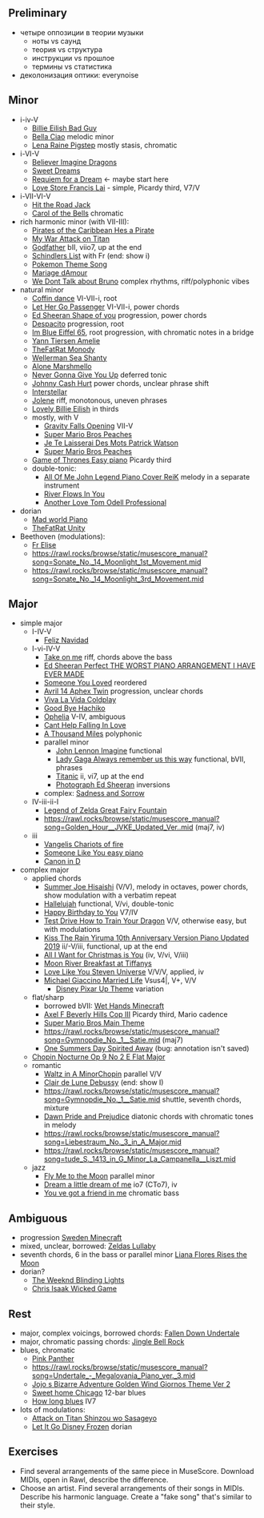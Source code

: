 
Preliminary
---

- четыре оппозиции в теории музыки
   - ноты vs саунд
   - теория vs структура
   - инструкции vs прошлое
   - термины vs статистика
- деколонизация оптики: everynoise

Minor
---

- i-iv-V
   - [Billie Eilish Bad Guy](https://rawl.rocks/browse/static/musescore_manual?song=Billie_Eilish_Bad_Guy.mid) 
   - [Bella Ciao](https://rawl.rocks/browse/static/musescore_manual?song=Bella_Ciao.mid) melodic minor
   - [Lena Raine Pigstep](https://rawl.rocks/browse/static/musescore_manual?song=Lena_Raine_Pigstep.mid) mostly stasis, chromatic
- i-VI-V
   - [Believer   Imagine Dragons](https://rawl.rocks/browse/static/musescore_manual?song=Believer_-_Imagine_Dragons.mid)
   - [Sweet Dreams](https://rawl.rocks/browse/static/musescore_manual?song=Sweet_Dreams.mid)
   - [Requiem for a Dream](https://rawl.rocks/browse/static/musescore_manual?song=Requiem_for_a_Dream.mid) <- maybe start here
   - [Love Store Francis Lai](https://rawl.rocks/browse/static/musescore_manual?song=Love_Store_Francis_Lai.mid) - simple, Picardy third, V7/V
- i-VII-VI-V
  - [Hit the Road Jack](https://rawl.rocks/browse/static/musescore_manual?song=Hit_the_Road_Jack.mid)
  - [Carol of the Bells](https://rawl.rocks/browse/static/musescore_manual?song=Carol_of_the_Bells.mid) chromatic
- rich harmonic minor (with VII-III):
   - [Pirates of the Caribbean   Hes a Pirate](https://rawl.rocks/browse/static/musescore_manual?song=Pirates_of_the_Caribbean_-_Hes_a_Pirate.mid)
   - [My War Attack on Titan](https://rawl.rocks/browse/static/musescore_manual?song=My_War_Attack_on_Titan.mid)
   - [Godfather](https://rawl.rocks/browse/static/musescore_manual?song=Godfather.mid) bII, viio7, up at the end
   - [Schindlers List](https://rawl.rocks/browse/static/musescore_manual?song=Schindlers_List.mid) with Fr (end: show i)
   - [Pokemon Theme Song](https://rawl.rocks/browse/static/musescore_manual?song=Pokemon_Theme_Song.mid) 
   - [Mariage dAmour](https://rawl.rocks/browse/static/musescore_manual?song=Mariage_dAmour.mid)
   - [We Dont Talk about Bruno](https://rawl.rocks/browse/static/musescore_manual?song=We_Dont_Talk_about_Bruno.mid) complex rhythms, riff/polyphonic vibes
- natural minor
   - [Coffin dance](https://rawl.rocks/browse/static/musescore_manual?song=Coffin_dance.mid) VI-VII-i, root
   - [Let Her Go Passenger](https://rawl.rocks/browse/static/musescore_manual?song=Let_Her_Go_Passenger.mid) VI-VII-i, power chords
   - [Ed Sheeran Shape of you](https://rawl.rocks/browse/static/musescore_manual?song=Ed_Sheeran_Shape_of_you.mid) progression, power chords
   - [Despacito](https://rawl.rocks/browse/static/musescore_manual?song=Despacito.mid) progression, root
   - [Im Blue Eiffel 65](https://rawl.rocks/browse/static/musescore_manual?song=Im_Blue_Eiffel_65.mid), root progression, with chromatic notes in a bridge
   - [Yann Tiersen Amelie](https://rawl.rocks/browse/static/musescore_manual?song=Yann_Tiersen_Amelie.mid)
   - [TheFatRat Monody](https://rawl.rocks/browse/static/musescore_manual?song=TheFatRat_Monody.mid)
   - [Wellerman Sea Shanty](https://rawl.rocks/browse/static/musescore_manual?song=Wellerman_Sea_Shanty.mid)
   - [Alone Marshmello](https://rawl.rocks/browse/static/musescore_manual?song=Alone_Marshmello.mid)
   - [Never Gonna Give You Up](https://rawl.rocks/browse/static/musescore_manual?song=Never_Gonna_Give_You_Up.mid) deferred tonic
   - [Johnny Cash Hurt](https://rawl.rocks/browse/static/musescore_manual?song=Johnny_Cash_Hurt.mid) power chords, unclear phrase shift
   - [Interstellar](https://rawl.rocks/browse/static/musescore_manual?song=Interstellar.mid)
   - [Jolene](https://rawl.rocks/browse/static/musescore_manual?song=Jolene.mid) riff, monotonous, uneven phrases
   - [Lovely Billie Eilish](https://rawl.rocks/browse/static/musescore_manual?song=Lovely_Billie_Eilish.mid) in thirds
   - mostly, with V
      - [Gravity Falls Opening](https://rawl.rocks/browse/static/musescore_manual?song=Gravity_Falls_Opening.mid) VII-V
      - [Super Mario Bros Peaches](https://rawl.rocks/browse/static/musescore_manual?song=Super_Mario_Bros_Peaches.mid)
      - [Je Te Laisserai Des Mots   Patrick Watson](https://rawl.rocks/browse/static/musescore_manual?song=Je_Te_Laisserai_Des_Mots_-_Patrick_Watson.mid)
      - [Super Mario Bros Peaches](https://rawl.rocks/browse/static/musescore_manual?song=Super_Mario_Bros_Peaches.mid)
   - [Game of Thrones Easy piano](https://rawl.rocks/browse/static/musescore_manual?song=Game_of_Thrones_Easy_piano.mid) Picardy third
   - double-tonic:
      - [All Of Me   John Legend Piano Cover   ReiK](https://rawl.rocks/browse/static/musescore_manual?song=All_Of_Me_-_John_Legend_Piano_Cover_-_ReiK.mid) melody in a separate instrument
      - [River Flows In You](https://rawl.rocks/browse/static/musescore_manual?song=River_Flows_In_You.mid)
      - [Another Love    Tom Odell Professional](https://rawl.rocks/browse/static/musescore_manual?song=Another_Love__-_Tom_Odell_Professional.mid)
- dorian
   - [Mad world Piano](https://rawl.rocks/browse/static/musescore_manual?song=Mad_world_Piano.mid)
   - [TheFatRat Unity](https://rawl.rocks/browse/static/musescore_manual?song=TheFatRat_Unity.mid)
- Beethoven (modulations):
   - [Fr Elise](https://rawl.rocks/browse/static/musescore_manual?song=Fr_Elise.mid)
   - https://rawl.rocks/browse/static/musescore_manual?song=Sonate_No._14_Moonlight_1st_Movement.mid
   - https://rawl.rocks/browse/static/musescore_manual?song=Sonate_No._14_Moonlight_3rd_Movement.mid

Major
---

- simple major
   - I-IV-V
      - [Feliz Navidad](https://rawl.rocks/browse/static/musescore_manual?song=Feliz_Navidad.mid)
   - I-vi-IV-V
      - [Take on me](https://rawl.rocks/browse/static/musescore_manual?song=Take_on_me.mid) riff, chords above the bass
      - [Ed Sheeran Perfect THE WORST PIANO ARRANGEMENT I HAVE EVER MADE](https://rawl.rocks/browse/static/musescore_manual?song=Ed_Sheeran_Perfect_THE_WORST_PIANO_ARRANGEMENT_I_HAVE_EVER_MADE.mid)
      - [Someone You Loved](https://rawl.rocks/browse/static/musescore_manual?song=Someone_You_Loved.mid) reordered
      - [Avril 14 Aphex Twin](https://rawl.rocks/browse/static/musescore_manual?song=Avril_14_Aphex_Twin.mid) progression, unclear chords
      - [Viva La Vida Coldplay](https://rawl.rocks/browse/static/musescore_manual?song=Viva_La_Vida_Coldplay.mid)
      - [Good Bye Hachiko](https://rawl.rocks/browse/static/musescore_manual?song=Good_Bye_Hachiko.mid)
      - [Ophelia](https://rawl.rocks/browse/static/musescore_manual?song=Ophelia.mid) V-IV, ambiguous
      - [Cant Help Falling In Love](https://rawl.rocks/browse/static/musescore_manual?song=Cant_Help_Falling_In_Love.mid)
      - [A Thousand Miles](https://rawl.rocks/browse/static/musescore_manual?song=A_Thousand_Miles.mid) polyphonic
      - parallel minor
         - [John Lennon Imagine](https://rawl.rocks/browse/static/musescore_manual?song=John_Lennon_Imagine.mid) functional
         - [Lady Gaga Always remember us this way](https://rawl.rocks/browse/static/musescore_manual?song=Lady_Gaga_Always_remember_us_this_way.mid) functional, bVII, phrases
         - [Titanic](https://rawl.rocks/browse/static/musescore_manual?song=Titanic.mid) ii, vi7, up at the end
         - [Photograph Ed Sheeran](https://rawl.rocks/browse/static/musescore_manual?song=Photograph_Ed_Sheeran.mid) inversions
      - complex: [Sadness and Sorrow](https://rawl.rocks/browse/static/musescore_manual?song=Sadness_and_Sorrow.mid)
   - IV-iii-ii-I
      - [Legend of Zelda Great Fairy Fountain](https://rawl.rocks/browse/static/musescore_manual?song=Legend_of_Zelda_Great_Fairy_Fountain.mid)
      - https://rawl.rocks/browse/static/musescore_manual?song=Golden_Hour__JVKE_Updated_Ver..mid (maj7, iv)
   - iii
      - [Vangelis Chariots of fire](https://rawl.rocks/browse/static/musescore_manual?song=Vangelis_Chariots_of_fire.mid)
      - [Someone Like You easy piano](https://rawl.rocks/browse/static/musescore_manual?song=Someone_Like_You_easy_piano.mid)
      - [Canon in D](https://rawl.rocks/browse/static/musescore_manual?song=Canon_in_D.mid)
- complex major
   - applied chords
      - [Summer Joe Hisaishi](https://rawl.rocks/browse/static/musescore_manual?song=Summer_Joe_Hisaishi.mid) (V/V), melody in octaves, power chords, show modulation with a verbatim repeat
      - [Hallelujah](https://rawl.rocks/browse/static/musescore_manual?song=Hallelujah.mid) functional, V/vi, double-tonic
      - [Happy Birthday to You](https://rawl.rocks/browse/static/musescore_manual?song=Happy_Birthday_to_You.mid) V7/IV
      - [Test Drive How to Train Your Dragon](https://rawl.rocks/browse/static/musescore_manual?song=Test_Drive_How_to_Train_Your_Dragon.mid) V/V, otherwise easy, but with modulations
      - [Kiss The Rain   Yiruma   10th Anniversary Version Piano Updated 2019](https://rawl.rocks/browse/static/musescore_manual?song=Kiss_The_Rain_-_Yiruma_-_10th_Anniversary_Version_Piano_Updated_2019.mid) ii/-V/iii, functional, up at the end
      - [All I Want for Christmas is You](https://rawl.rocks/browse/static/musescore_manual?song=All_I_Want_for_Christmas_is_You.mid) (iv, V/vi, V/iii)
      - [Moon River Breakfast at Tiffanys](https://rawl.rocks/browse/static/musescore_manual?song=Moon_River_Breakfast_at_Tiffanys.mid)
      - [Love Like You Steven Universe](https://rawl.rocks/browse/static/musescore_manual?song=Love_Like_You_Steven_Universe.mid) V/V/V, applied, iv
      - [Michael Giaccino Married Life](https://rawl.rocks/browse/static/musescore_manual?song=Michael_Giaccino_Married_Life.mid) Vsus4|, V+, V/V
         - [Disney Pixar Up Theme](https://rawl.rocks/browse/static/musescore_manual?song=Disney_Pixar_Up_Theme.mid) variation 
   - flat/sharp
      - borrowed bVII: [Wet Hands Minecraft](https://rawl.rocks/browse/static/musescore_manual?song=Wet_Hands_Minecraft.mid)
      - [Axel F Beverly Hills Cop III](https://rawl.rocks/browse/static/musescore_manual?song=Axel_F_Beverly_Hills_Cop_III.mid) Picardy third, Mario cadence
      - [Super Mario Bros Main Theme](https://rawl.rocks/browse/static/musescore_manual?song=Super_Mario_Bros_Main_Theme.mid)
      - https://rawl.rocks/browse/static/musescore_manual?song=Gymnopdie_No._1__Satie.mid (maj7)
      - [One Summers Day Spirited Away](https://rawl.rocks/browse/static/musescore_manual?song=One_Summers_Day_Spirited_Away.mid) (bug: annotation isn't saved)   
   - [Chopin   Nocturne Op 9 No 2 E Flat Major](https://rawl.rocks/browse/static/musescore_manual?song=Chopin_-_Nocturne_Op_9_No_2_E_Flat_Major.mid)
   - romantic
      - [Waltz in A MinorChopin](https://rawl.rocks/browse/static/musescore_manual?song=Waltz_in_A_MinorChopin.mid) parallel V/V
      - [Clair de Lune  Debussy](https://rawl.rocks/browse/static/musescore_manual?song=Clair_de_Lune__Debussy.mid) (end: show I)
      - https://rawl.rocks/browse/static/musescore_manual?song=Gymnopdie_No._1__Satie.mid shuttle, seventh chords, mixture
      - [Dawn Pride and Prejudice](https://rawl.rocks/browse/static/musescore_manual?song=Dawn_Pride_and_Prejudice.mid) diatonic chords with chromatic tones in melody
      - https://rawl.rocks/browse/static/musescore_manual?song=Liebestraum_No._3_in_A_Major.mid
      - https://rawl.rocks/browse/static/musescore_manual?song=tude_S._1413_in_G_Minor_La_Campanella__Liszt.mid
   - jazz
      - [Fly Me to the Moon](https://rawl.rocks/browse/static/musescore_manual?song=Fly_Me_to_the_Moon.mid) parallel minor
      - [Dream a little dream of me](https://rawl.rocks/browse/static/musescore_manual?song=Dream_a_little_dream_of_me.mid) io7 (CTo7), iv
      - [You ve got a friend in me](https://rawl.rocks/browse/static/musescore_manual?song=You_ve_got_a_friend_in_me.mid) chromatic bass

Ambiguous
---

- progression [Sweden Minecraft](https://rawl.rocks/browse/static/musescore_manual?song=Sweden_Minecraft.mid)
- mixed, unclear, borrowed: [Zeldas Lullaby](https://rawl.rocks/browse/static/musescore_manual?song=Zeldas_Lullaby.mid)
- seventh chords, 6 in the bass or parallel minor [Liana Flores Rises the Moon](https://rawl.rocks/browse/static/musescore_manual?song=Liana_Flores_Rises_the_Moon.mid)
- dorian?
   - [The Weeknd Blinding Lights](https://rawl.rocks/browse/static/musescore_manual?song=The_Weeknd_Blinding_Lights.mid)
   - [Chris Isaak Wicked Game](https://rawl.rocks/browse/static/musescore_manual?song=Chris_Isaak_Wicked_Game.mid)

Rest
---

- major, complex voicings, borrowed chords: [Fallen Down Undertale](https://rawl.rocks/browse/static/musescore_manual?song=Fallen_Down_Undertale.mid)
- major, chromatic passing chords: [Jingle Bell Rock](https://rawl.rocks/browse/static/musescore_manual?song=Jingle_Bell_Rock.mid)
- blues, chromatic
   - [Pink Panther](https://rawl.rocks/browse/static/musescore_manual?song=Pink_Panther.mid)
   - https://rawl.rocks/browse/static/musescore_manual?song=Undertale_-_Megalovania_Piano_ver._3.mid
   - [Jojo s Bizarre Adventure Golden Wind Giornos Theme Ver 2](https://rawl.rocks/browse/static/musescore_manual?song=Jojo_s_Bizarre_Adventure_Golden_Wind_Giornos_Theme_Ver_2.mid)
   - [Sweet home Chicago](https://rawl.rocks/browse/static/musescore_manual?song=Sweet_home_Chicago.mid) 12-bar blues
   - [How long blues](https://rawl.rocks/browse/static/musescore_manual?song=How_long_blues.mid) IV7
- lots of modulations:
   - [Attack on Titan Shinzou wo Sasageyo](https://rawl.rocks/browse/static/musescore_manual?song=Attack_on_Titan_Shinzou_wo_Sasageyo.mid)
   - [Let It Go Disney Frozen](https://rawl.rocks/browse/static/musescore_manual?song=Let_It_Go_Disney_Frozen.mid) dorian

Exercises
---

- Find several arrangements of the same piece in MuseScore. Download MIDIs, open in Rawl, describe the difference.
- Choose an artist. Find several arrangements of their songs in MIDIs. Describe his harmonic language. Create a "fake song" that's similar to their style.
